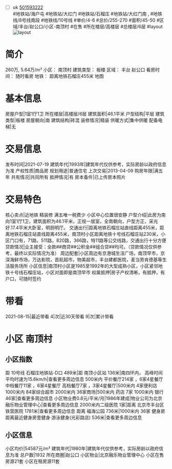 - [ ] ok [501593222](https://bj.5i5j.com/ershoufang/501593222.html)  
 #地铁站/海户屯 #地铁站/大红门 #地铁站/石榴庄 #地铁站/大红门南 ,  #地铁线/8号线南段 #地铁线/10号线
#单价/4-6 #总价/255-270 #面积/45-50   #区域/丰台/赵公口/小区-南顶村 #在售 #所在楼层/高楼层 #总楼层/6层 #layout 
![layout](http://image2a.5i5j.com/bdir/layout/102854.jpg_P5.jpg) 
# 简介 
 260万,  5.64万/m² 
小区： 南顶村
建筑类型： 板楼
区域： 丰台 赵公口
看房时间： 随时看房
地铁： 距离地铁石榴庄455米 地图
# 基本信息 
 房屋户型|1室1厅1卫
所在楼层|高楼层/6层
建筑面积|46.1平米
户型结构|平层
建筑类型|板楼
房屋朝向|南
建筑结构|砖混
装修情况|精装
供暖方式|集中供暖
配备电梯|无
# 交易信息 
 发布时间|2021-07-19
建筑年代|1993年|建筑年代仅供参考，实际房龄以政府信息为准
产权性质|商品房
规划用途|普通住宅
上次交易|2013-04-09
购房年限|满五年
共有情况|共同所有
抵押情况|有
房本备件|已上传房本照片
# 交易特色 
 核心卖点|近地铁 精装修 满五唯一税费少 小区中心位置很安静
户型介绍|此房为南向1室1厅1卫，建筑面积为46.1平米，正规一居室，全南朝向，户型方正，采光好.17.4平米大卧室，明厨明厅。
交通出行|距离地铁石榴庄站直线距离455米，距离地铁石榴庄站直线距离455米，南顶村小区距离地铁十号线石榴庄站230米，小区门口有，71路，511路，820路，366路，特11路等公交线路，交通出行十分方便
贷款情况|业主接受：全款##商贷##公积金##组合贷##均可。（贷款情况仅供参考，最终以实际情况为准）
周边配套|小区周边有京港城生活广场，南顶早市，京深海鲜市场，万达影院，首航超市，物美超市，丰台建都医院，麦当劳肯德基等生活服务场所
小区信息|南顶村小区是1985至1992年的大型成熟小区，小区紧邻地铁十号线石榴庄站，小区对面即是南顶早市
权属抵押|房子产权清晰，有抵押，有户口，可随时签约
# 带看 
 2021-08-15|最近带看	 4|次|近30天带看	 9|次|累计带看
# 小区 南顶村
## 小区指数 
 距 10号线 石榴庄地铁站-D口 489米|距 南顶小区站 136米|南四环内， 高峰时间平均时速为15.6km/h|查看更多周边信息
500米内 平价餐厅214家 ，6家4星餐厅
中档餐厅11家 ，6家4星餐厅
高档餐厅7家 ，3家4星餐厅|500米内 4家便利店
1000米内 84家综合超市
2000米内 36家商场|500米内 药店 7家
1000米内 银行 46家|查看更多周边信息
小区物业费0.8元/平米/月|1986年建成|物业公司为北京融乐物业管理中心|查看更多周边信息
2000米内二级医院 1家|距离 北京市丰台区铁营医院  1781米|查看更多周边信息
距离 福海公园 736米|1000米内 36家 健身房
距离最近健身房壹健身·游泳健身(光彩路店) 536米|查看更多周边信息
## 小区信息 
 小区均价|54587元/m²
建筑年代|1980年|建筑年代仅供参考，实际房龄以政府信息为准
总户数|1932
所在商圈|赵公口
小区物业|北京融乐物业管理中心
小区在售房源21套
小区在租房源11套

